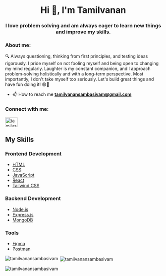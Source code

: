<h1 align="center">Hi 👋, I'm Tamilvanan</h1>
<h3 align="center">I love problem solving and am always eager to learn new things and improve my skills.</h3>

<h3 align="left">About me:</h3>
<p>🔍 Always questioning, thinking from first principles, and testing ideas rigorously. I pride myself on not fooling myself and being open to changing my mind regularly. Laughter is my constant companion, and I approach problem-solving holistically and with a long-term perspective. Most importantly, I don't take myself too seriously. Let's build great things and have fun doing it! 😄🌱</p>



- 📫 How to reach me **tamilvanansambasivam@gmail.com**

<h3 align="left">Connect with me:</h3>
<p align="left">
  <a href="https://linkedin.com/in/tamilvanansambasivam" target="blank"
    ><img
      align="center"
      src="https://raw.githubusercontent.com/rahuldkjain/github-profile-readme-generator/master/src/images/icons/Social/linked-in-alt.svg"
      alt="tamilvanansambasivam"
      height="30"
      width="40"
  /></a>
  
</p>

## My Skills

### Frontend Development

- [HTML](https://www.w3.org/html/)
- [CSS](https://www.w3schools.com/css/)
- [JavaScript](https://developer.mozilla.org/en-US/docs/Web/JavaScript)
- [React](https://reactjs.org/)
- [Tailwind CSS](https://tailwindcss.com/)

### Backend Development

- [Node.js](https://nodejs.org)
- [Express.js](https://expressjs.com)
- [MongoDB](https://www.mongodb.com/)

### Tools

- [Figma](https://www.figma.com/)
- [Postman](https://postman.com)


<p>
  <img
    align="left"
    src="https://github-readme-stats.vercel.app/api/top-langs?username=tamilvanansambasivam&show_icons=true&locale=en&layout=compact"
    alt="tamilvanansambasivam"
  />
</p>

<p>
  &nbsp;<img
    align="center"
    src="https://github-readme-stats.vercel.app/api?username=tamilvanansambasivam&show_icons=true&locale=en"
    alt="tamilvanansambasivam"
  />
</p>

<p>
  <img
    align="center"
    src="https://github-readme-streak-stats.herokuapp.com/?user=tamilvanansambasivam&"
    alt="tamilvanansambasivam"
  />
</p>


